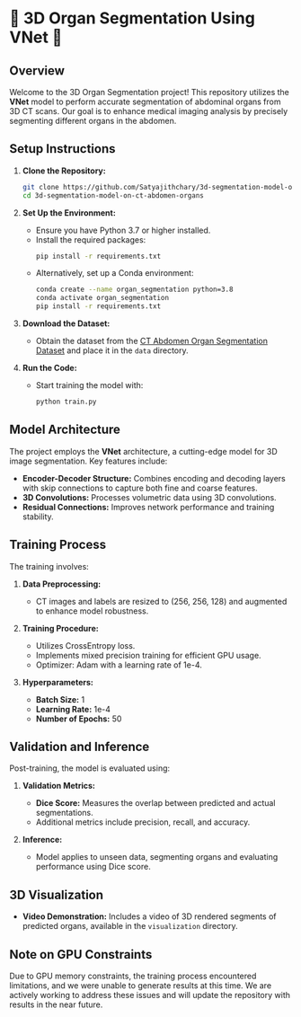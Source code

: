 
# 🌟 3D Organ Segmentation Using VNet 🌟

## Overview
Welcome to the 3D Organ Segmentation project! This repository utilizes the **VNet** model to perform accurate segmentation of abdominal organs from 3D CT scans. Our goal is to enhance medical imaging analysis by precisely segmenting different organs in the abdomen.

## Setup Instructions
1. **Clone the Repository:**
   ```bash
   git clone https://github.com/Satyajithchary/3d-segmentation-model-on-ct-abdomen-organs.git
   cd 3d-segmentation-model-on-ct-abdomen-organs
   ```

2. **Set Up the Environment:**
   - Ensure you have Python 3.7 or higher installed.
   - Install the required packages:
     ```bash
     pip install -r requirements.txt
     ```
   - Alternatively, set up a Conda environment:
     ```bash
     conda create --name organ_segmentation python=3.8
     conda activate organ_segmentation
     pip install -r requirements.txt
     ```

3. **Download the Dataset:**
   - Obtain the dataset from the [CT Abdomen Organ Segmentation Dataset](https://zenodo.org/records/7860267) and place it in the `data` directory.

4. **Run the Code:**
   - Start training the model with:
     ```bash
     python train.py
     ```

## Model Architecture
The project employs the **VNet** architecture, a cutting-edge model for 3D image segmentation. Key features include:

- **Encoder-Decoder Structure:** Combines encoding and decoding layers with skip connections to capture both fine and coarse features.
- **3D Convolutions:** Processes volumetric data using 3D convolutions.
- **Residual Connections:** Improves network performance and training stability.

## Training Process
The training involves:

1. **Data Preprocessing:**
   - CT images and labels are resized to (256, 256, 128) and augmented to enhance model robustness.

2. **Training Procedure:**
   - Utilizes CrossEntropy loss.
   - Implements mixed precision training for efficient GPU usage.
   - Optimizer: Adam with a learning rate of 1e-4.

3. **Hyperparameters:**
   - **Batch Size:** 1
   - **Learning Rate:** 1e-4
   - **Number of Epochs:** 50

## Validation and Inference
Post-training, the model is evaluated using:

1. **Validation Metrics:**
   - **Dice Score:** Measures the overlap between predicted and actual segmentations.
   - Additional metrics include precision, recall, and accuracy.

2. **Inference:**
   - Model applies to unseen data, segmenting organs and evaluating performance using Dice score.

## 3D Visualization
- **Video Demonstration:** Includes a video of 3D rendered segments of predicted organs, available in the `visualization` directory.

## Note on GPU Constraints
Due to GPU memory constraints, the training process encountered limitations, and we were unable to generate results at this time. We are actively working to address these issues and will update the repository with results in the near future. 
